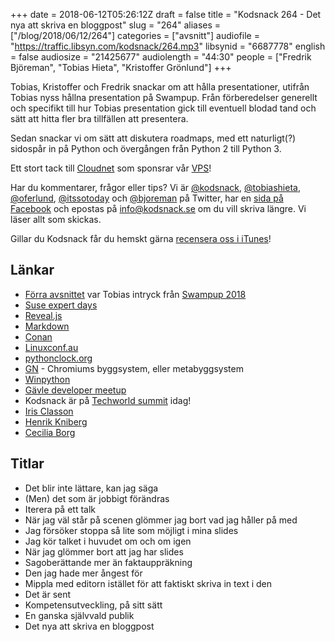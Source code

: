 +++
date = 2018-06-12T05:26:12Z
draft = false
title = "Kodsnack 264 - Det nya att skriva en bloggpost"
slug = "264"
aliases = ["/blog/2018/06/12/264"]
categories = ["avsnitt"]
audiofile = "https://traffic.libsyn.com/kodsnack/264.mp3"
libsynid = "6687778"
english = false
audiosize = "21425677"
audiolength = "44:30"
people = ["Fredrik Björeman", "Tobias Hieta", "Kristoffer Grönlund"]
+++

Tobias, Kristoffer och Fredrik snackar om att hålla presentationer, utifrån Tobias nyss hållna presentation på Swampup. Från förberedelser generellt och specifikt till hur Tobias presentation gick till eventuell blodad tand och sätt att hitta fler bra tillfällen att presentera.

Sedan snackar vi om sätt att diskutera roadmaps, med ett naturligt(?) sidospår in på Python och övergången från Python 2 till Python 3.

Ett stort tack till [Cloudnet](http://www.cloudnet.se) som sponsrar vår [VPS](http://en.wikipedia.org/wiki/Virtual_private_server)!

Har du kommentarer, frågor eller tips? Vi är [@kodsnack](https://www.twitter.com/kodsnack), [@tobiashieta](https://www.twitter.com/tobiashieta), [@oferlund](https://www.twitter.com/oferlund), [@itssotoday](https://twitter.com/itssotoday) och [@bjoreman](https://www.twitter.com/bjoreman) på Twitter, har en [sida på Facebook](https://www.facebook.com/kodsnack) och epostas på [info@kodsnack.se](mailto:info@kodsnack.se) om du vill skriva längre. Vi läser allt som skickas.

Gillar du Kodsnack får du hemskt gärna [recensera oss i iTunes](http://itunes.apple.com/se/podcast/kodsnack/id561631498?l=en)!

## Länkar ##
* [Förra avsnittet](https://kodsnack.se/263/) var Tobias intryck från [Swampup 2018](https://swampup.jfrog.com/)
* [Suse expert days](https://www.suse.com/promo/expert-days/)
* [Reveal.js](https://revealjs.com/#/)
* [Markdown](https://daringfireball.net/projects/markdown/syntax)
* [Conan](https://conan.io/)
* [Linuxconf.au](https://linux.conf.au/)
* [pythonclock.org](https://pythonclock.org/)
* [GN](https://chromium.googlesource.com/chromium/src/tools/gn/+/48062805e19b4697c5fbd926dc649c78b6aaa138/README.md) - Chromiums byggsystem, eller metabyggsystem
* [Winpython](https://winpython.github.io/)
* [Gävle developer meetup](https://www.meetup.com/Gavle-Developer-Meetup/)
* Kodsnack är på [Techworld summit](https://techworld.event.idg.se/event/summit/) idag!
* [Iris Classon](http://irisclasson.com/)
* [Henrik Kniberg](https://www.crisp.se/konsulter/henrik-kniberg)
* [Cecilia Borg](https://twitter.com/ceciliaborg)

## Titlar ##
* Det blir inte lättare, kan jag säga
* (Men) det som är jobbigt förändras
* Iterera på ett talk
* När jag väl står på scenen glömmer jag bort vad jag håller på med
* Jag försöker stoppa så lite som möjligt i mina slides
* Jag kör talket i huvudet om och om igen
* När jag glömmer bort att jag har slides
* Sagoberättande mer än faktauppräkning
* Den jag hade mer ångest för
* Mippla med editorn istället för att faktiskt skriva in text i den
* Det är sent
* Kompetensutveckling, på sitt sätt
* En ganska självvald publik
* Det nya att skriva en bloggpost